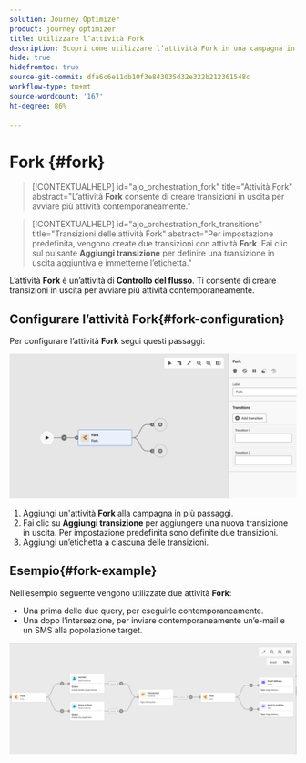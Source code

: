 ```yaml
---
solution: Journey Optimizer
product: journey optimizer
title: Utilizzare l’attività Fork
description: Scopri come utilizzare l’attività Fork in una campagna in più passaggi
hide: true
hidefromtoc: true
source-git-commit: dfa6c6e11db10f3e843035d32e322b212361548c
workflow-type: tm+mt
source-wordcount: '167'
ht-degree: 86%

---
```


# Fork {#fork}

>[!CONTEXTUALHELP]
>id="ajo_orchestration_fork"
>title="Attività Fork"
>abstract="L’attività **Fork** consente di creare transizioni in uscita per avviare più attività contemporaneamente."


>[!CONTEXTUALHELP]
>id="ajo_orchestration_fork_transitions"
>title="Transizioni delle attività Fork"
>abstract="Per impostazione predefinita, vengono create due transizioni con attività **Fork**. Fai clic sul pulsante **Aggiungi transizione** per definire una transizione in uscita aggiuntiva e immetterne l’etichetta."

L’attività **Fork** è un’attività di **Controllo del flusso**. Ti consente di creare transizioni in uscita per avviare più attività contemporaneamente.

## Configurare l’attività Fork{#fork-configuration}

Per configurare l’attività **Fork** segui questi passaggi:

![](../assets/workflow-fork.png)

1. Aggiungi un&#39;attività **Fork** alla campagna in più passaggi.
1. Fai clic su **Aggiungi transizione** per aggiungere una nuova transizione in uscita. Per impostazione predefinita sono definite due transizioni.
1. Aggiungi un’etichetta a ciascuna delle transizioni.

## Esempio{#fork-example}

Nell’esempio seguente vengono utilizzate due attività **Fork**:

* Una prima delle due query, per eseguirle contemporaneamente.
* Una dopo l’intersezione, per inviare contemporaneamente un’e-mail e un SMS alla popolazione target.

![](../assets/workflow-fork-example.png)
